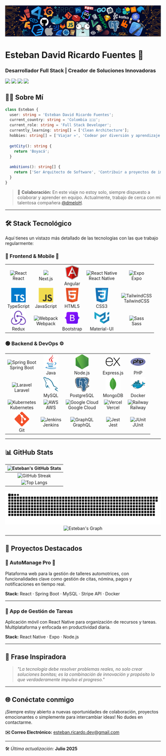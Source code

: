 ![Github Banner](https://github.com/Jaydeep-Yadav/Jaydeep-Yadav/blob/main/banner.png)

# **Esteban David Ricardo Fuentes** 🚀  
### Desarrollador Full Stack | Creador de Soluciones Innovadoras
<p>
  <a href="https://www.linkedin.com/in/esteban-ricardo-2411b8303/"><img src="https://img.shields.io/badge/LinkedIn-blue?logo=linkedin&style=for-the-badge&logoColor=white" /></a>
  <a href="mailto:esteban.ricardo.dev@gmail.com"><img src="https://img.shields.io/badge/Gmail-red?logo=gmail&style=for-the-badge&logoColor=white" /></a>
  <a href="https://github.com/esteban225"><img src="https://img.shields.io/badge/GitHub-black?logo=github&style=for-the-badge&logoColor=white" /></a>
  <a href="https://my-portfolio-ten-omega-86.vercel.app/"><img src="https://img.shields.io/badge/Portafolio-green?logo=vercel&style=for-the-badge&logoColor=white" /></a>
</p>

## 👨‍💻 Sobre Mí

```ts
class Esteban {
  user: string = 'Esteban David Ricardo Fuentes';
  current_country: string = 'Colombia 🇨🇴';
  current_role: string = 'Full Stack Developer';
  currently_learning: string[] = ['Clean Architecture'];
  hobbies: string[] = ['Viajar ✈️', 'Codear por diversión y aprendizaje 💻', 'Películas Sci-Fi 🎬'];

  getCity(): string {
    return 'Boyacá';
  }

  ambitions(): string[] {
    return ['Ser Arquitecto de Software', 'Contribuir a proyectos de impacto global'];
  }
}
```
> 🤝 **Colaboración:** En este viaje no estoy solo, siempre dispuesto a colaborar y aprender en equipo. Actualmente, trabajo de cerca con mi talentosa compañera [@dmeloH](https://github.com/dmeloH).
---


## 🛠️ Stack Tecnológico

Aquí tienes un vistazo más detallado de las tecnologías con las que trabajo regularmente:

### 🔷 Frontend & Mobile 📱
| | | | | |
|:---:|:---:|:---:|:---:|:---:|
| <img src="https://raw.githubusercontent.com/rahulbanerjee26/githubAboutMeGenerator/main/icons/reactjs.svg" width="48" height="48" alt="React" /><br>React | <img src="https://img.shields.io/badge/Next.js-000000?style=flat-square&logo=next.js&logoColor=white" /><br>Next.js | <img src="https://raw.githubusercontent.com/devicons/devicon/master/icons/angularjs/angularjs-original.svg" width="48" height="48" alt="Angular" /><br>Angular | <img src="https://raw.githubusercontent.com/rahulbanerjee26/githubAboutMeGenerator/main/icons/reactnative.svg" width="48" height="48" alt="React Native" /><br>React Native | <img src="https://cdn.worldvectorlogo.com/logos/expo-1.svg" width="48" height="48" alt="Expo" /><br>Expo |
| <img src="https://raw.githubusercontent.com/devicons/devicon/master/icons/typescript/typescript-original.svg" width="48" height="48" alt="TypeScript" /><br>TypeScript | <img src="https://raw.githubusercontent.com/devicons/devicon/master/icons/javascript/javascript-original.svg" width="48" height="48" alt="JavaScript" /><br>JavaScript | <img src="https://raw.githubusercontent.com/devicons/devicon/master/icons/html5/html5-original.svg" width="48" height="48" alt="HTML5" /><br>HTML5 | <img src="https://raw.githubusercontent.com/devicons/devicon/master/icons/css3/css3-original.svg" width="48" height="48" alt="CSS3" /><br>CSS3 | <img src="https://www.vectorlogo.zone/logos/tailwindcss/tailwindcss-icon.svg" width="48" height="48" alt="TailwindCSS" /><br>TailwindCSS |
| <img src="https://raw.githubusercontent.com/devicons/devicon/master/icons/redux/redux-original.svg" width="48" height="48" alt="Redux" /><br>Redux | <img src="https://www.vectorlogo.zone/logos/webpack/webpack-icon.svg" width="48" height="48" alt="Webpack" /><br>Webpack | <img src="https://raw.githubusercontent.com/devicons/devicon/master/icons/bootstrap/bootstrap-original.svg" width="48" height="48" alt="Bootstrap" /><br>Bootstrap | <img src="https://raw.githubusercontent.com/devicons/devicon/master/icons/materialui/materialui-original.svg" width="48" height="48" alt="Material-UI" /><br>Material-UI | <img src="https://www.vectorlogo.zone/logos/sass-lang/sass-lang-icon.svg" width="48" height="48" alt="Sass" /><br>Sass |


### 🟢 Backend & DevOps ⚙️

| | | | | |
|:---:|:---:|:---:|:---:|:---:|
| <img src="https://www.vectorlogo.zone/logos/springio/springio-icon.svg" width="48" height="48" alt="Spring Boot" /><br>Spring Boot | <img src="https://raw.githubusercontent.com/devicons/devicon/master/icons/java/java-original.svg" width="48" height="48" alt="Java" /><br>Java | <img src="https://raw.githubusercontent.com/devicons/devicon/master/icons/nodejs/nodejs-original.svg" width="48" height="48" alt="Node.js" /><br>Node.js | <img src="https://raw.githubusercontent.com/devicons/devicon/master/icons/express/express-original.svg" width="48" height="48" alt="Express.js" /><br>Express.js | <img src="https://raw.githubusercontent.com/devicons/devicon/master/icons/php/php-original.svg" width="48" height="48" alt="PHP" /><br>PHP |
| <img src="https://www.vectorlogo.zone/logos/laravel/laravel-icon.svg" width="48" height="48" alt="Laravel" /><br>Laravel | <img src="https://raw.githubusercontent.com/devicons/devicon/master/icons/mysql/mysql-original.svg" width="48" height="48" alt="MySQL" /><br>MySQL | <img src="https://raw.githubusercontent.com/devicons/devicon/master/icons/postgresql/postgresql-original.svg" width="48" height="48" alt="PostgreSQL" /><br>PostgreSQL | <img src="https://raw.githubusercontent.com/devicons/devicon/master/icons/mongodb/mongodb-original.svg" width="48" height="48" alt="MongoDB" /><br>MongoDB | <img src="https://raw.githubusercontent.com/devicons/devicon/master/icons/docker/docker-original.svg" width="48" height="48" alt="Docker" /><br>Docker |
| <img src="https://www.vectorlogo.zone/logos/kubernetes/kubernetes-icon.svg" width="48" height="48" alt="Kubernetes" /><br>Kubernetes | <img src="https://img.shields.io/badge/-AWS-232F3E?style=flat-square&logo=amazon-aws&logoColor=white" width="48" height="48" alt="AWS" /><br>AWS | <img src="https://www.vectorlogo.zone/logos/google_cloud/google_cloud-icon.svg" width="48" height="48" alt="Google Cloud" /><br>Google Cloud | <img src="https://www.vectorlogo.zone/logos/vercel/vercel-icon.svg" width="48" height="48" alt="Vercel" /><br>Vercel | <img src="https://img.shields.io/badge/-Railway-0B0D0E?style=flat-square&logo=railway&logoColor=whit" width="48" height="48" alt="Railway" /><br>Railway |
| <img src="https://raw.githubusercontent.com/devicons/devicon/master/icons/git/git-original.svg" width="48" height="48" alt="Git" /><br>Git | <img src="https://www.vectorlogo.zone/logos/jenkins/jenkins-icon.svg" width="48" height="48" alt="Jenkins" /><br>Jenkins | <img src="https://www.vectorlogo.zone/logos/graphql/graphql-icon.svg" width="48" height="48" alt="GraphQL" /><br>GraphQL | <img src="https://www.vectorlogo.zone/logos/jestjs/jestjs-icon.svg" width="48" height="48" alt="Jest" /><br>Jest | <img src="https://www.vectorlogo.zone/logos/junit/junit-icon.svg" width="48" height="48" alt="JUnit" /><br>JUnit |

---

## 📊 GitHub Stats

<div align="center">

| ![Esteban's GitHub Stats](https://github-readme-stats.vercel.app/api?username=esteban225&show_icons=true&theme=tokyonight&hide_border=true&include_all_commits=true) |
|:--:|
| ![GitHub Streak](https://github-readme-streak-stats.herokuapp.com/?user=esteban225&theme=tokyonight&hide_border=true) |
|![Top Langs](https://github-readme-stats.vercel.app/api/top-langs/?username=esteban225&theme=tokyonight) |
![snake gif](https://github.com/TekyaygilFethi/TekyaygilFethi/blob/output/github-contribution-grid-snake.svg)
![Esteban's Graph](https://github-readme-activity-graph.vercel.app/graph?username=esteban225&custom_title=Esteban's%20GitHub%20Activity%20Graph&bg_color=0d1017&color=e8edf3&line=e8edf3&point=e8edf3&area_color=FFFFFF&title_color=FFFFFF&area=true)


</div>

---

## 🚀 Proyectos Destacados

### 🔧 AutoManage Pro 🚗
Plataforma web para la gestión de talleres automotrices, con funcionalidades clave como gestión de citas, nómina, pagos y notificaciones en tiempo real.

**Stack:** React · Spring Boot · MySQL · Stripe API · Docker

---

### 📱 App de Gestión de Tareas
Aplicación móvil con React Native para organización de recursos y tareas. Multiplataforma y enfocada en productividad diaria.

**Stack:** React Native · Expo · Node.js

---

## 💬 Frase Inspiradora

> *"La tecnología debe resolver problemas reales, no solo crear soluciones bonitas; es la combinación de innovación y propósito lo que verdaderamente impulsa el progreso."*

---

## 🌐 Conéctate conmigo

¡Siempre estoy abierto a nuevas oportunidades de colaboración, proyectos emocionantes o simplemente para intercambiar ideas! No dudes en contactarme.

**✉️ Correo Electrónico:** [esteban.ricardo.dev@gmail.com](mailto:esteban.ricardo.dev@gmail.com)

---

🛠️ *Última actualización:* **Julio 2025**
